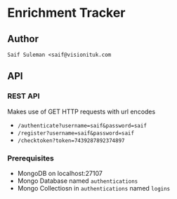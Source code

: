 # Enrichment Tracker

## Author

`Saif Suleman <saif@visionituk.com`

## API

### REST API

Makes use of GET HTTP requests with url encodes

- `/authenticate?username=saif&password=saif`
- `/register?username=saif&password=saif`
- `/checktoken?token=7439287892374897`

### Prerequisites

- MongoDB on localhost:27107
- Mongo Database named `authentications`
- Mongo Collectiosn in `authentications` named `logins`
